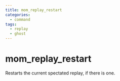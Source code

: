 ```yaml
---
title: mom_replay_restart
categories:
  - command
tags:
  - replay
  - ghost
---
```


# mom_replay_restart

Restarts the current spectated replay, if there is one.
